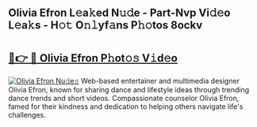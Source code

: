 ## Olivia Efron L𝚎a𝚔ed N𝚞𝚍e - Part-Nvp Vi𝚍𝚎o L𝚎a𝚔s - H𝚘𝚝 O𝚗𝚕yf𝚊ns P𝚑𝚘tos 8ockv

# <h2><a href="http://kf48p03.oniu.top/?m=Olivia+Efron">🔗👉 🔴 Olivia Efron P𝚑ot𝚘𝚜 V𝚒d𝚎o</a></h2>

[![Olivia Efron Nu𝚍e𝚜](https://i.imgur.com/0qMVB7G.gif)](http://kf48p03.oniu.top/?m=Olivia+Efron)
Web-based entertainer and multimedia designer Olivia Efron, known for sharing dance and lifestyle ideas through trending dance trends and short videos. Compassionate counselor Olivia Efron, famed for their kindness and dedication to helping others navigate life's challenges.  
